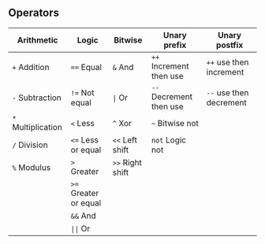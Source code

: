 ## Operators

| Arithmetic         | Logic                 | Bitwise          | Unary prefix             |  Unary postfix          |
| ------------------ | --------------------- | ---------------- | ------------------------ | ----------------------- |
| `+` Addition       | `==` Equal            | `&` And          | `++`  Increment then use | `++` use then increment |
| `-` Subtraction    | `!=` Not equal        | `\|` Or           | `--`  Decrement then use | `--` use then decrement |
| `*` Multiplication | `<`  Less             | `^` Xor          | `~`   Bitwise not        |                         |
| `/` Division       | `<=` Less or equal    | `<<` Left shift  | `not` Logic not          |                         |
| `%` Modulus        | `>`  Greater          | `>>` Right shift |                          |                         |
|                    | `>=` Greater or equal |                  |                          |                         |
|                    | `&&` And              |                  |                          |                         |
|                    | `\|\|` Or               |                  |                          |                         |
